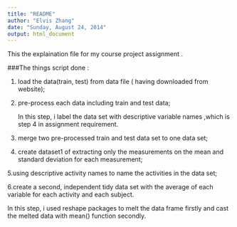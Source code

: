 ```yaml
---
title: "README"
author: "Elvis Zhang"
date: "Sunday, August 24, 2014"
output: html_document
---
```

 This the explaination file for my course project assignment .

###The things script done :

1. load the data(train, test) from data file ( having downloaded from website);

2. pre-process each data including train and test data;

   In this step, i label the data set with descriptive variable names ,which is step 4 in assignment requirement.

3. merge  two pre-processed train and test data set to one data set;

4. create dataset1 of extracting only the measurements on the mean and standard deviation for each measurement; 

5.using descriptive activity names to name the activities in the data set;

6.create a second, independent tidy data set with the average of each variable for each activity and each subject. 

  In this step, i used reshape packages to melt the data frame firstly and cast the melted data with mean() function secondly.